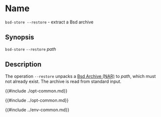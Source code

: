 # Name

`bsd-store --restore` - extract a Bsd archive

## Synopsis

`bsd-store` `--restore` *path*

## Description

The operation `--restore` unpacks a [Bsd Archive (NAR)][Bsd Archive] to *path*, which must
not already exist. The archive is read from standard input.

[Bsd Archive]: @docroot@/store/file-system-object/content-address.md#serial-bsd-archive

{{#include ./opt-common.md}}

{{#include ../opt-common.md}}

{{#include ../env-common.md}}
